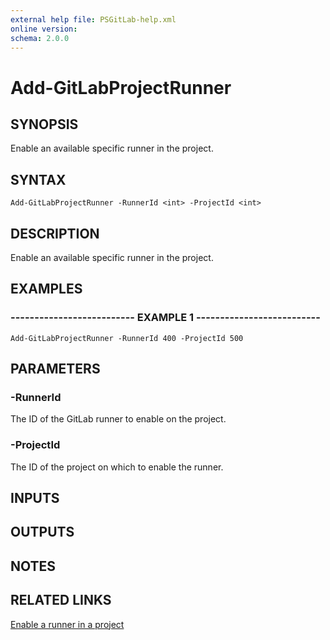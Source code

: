 ```yaml
---
external help file: PSGitLab-help.xml
online version: 
schema: 2.0.0
---
```


# Add-GitLabProjectRunner

## SYNOPSIS
Enable an available specific runner in the project.

## SYNTAX

```
Add-GitLabProjectRunner -RunnerId <int> -ProjectId <int>
```

## DESCRIPTION
Enable an available specific runner in the project.

## EXAMPLES

### -------------------------- EXAMPLE 1 --------------------------
```
Add-GitLabProjectRunner -RunnerId 400 -ProjectId 500
```

## PARAMETERS

### -RunnerId
The ID of the GitLab runner to enable on the project.

### -ProjectId
The ID of the project on which to enable the runner.

## INPUTS

## OUTPUTS

## NOTES

## RELATED LINKS
[Enable a runner in a project](https://docs.gitlab.com/ce/api/runners.html#enable-a-runner-in-project)